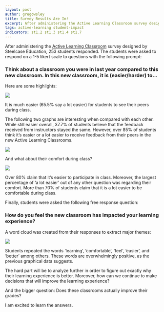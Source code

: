 ```yaml
---
layout: post
author: gregowsley
title: Survey Results Are In!
excerpt: After administering the Active Learning Classroom survey designed by Steelcase Education, 253 students responded.
tags: active-learning student-impact
indicators: st1.2 st1.3 st1.4 st1.7
---
```


After administering the [Active Learning Classroom](http://steam.rockhursths.edu/2015/08/30/Active-Learning-Classrooms-(Faculty-Reflections).html) survey designed by Steelcase Education, 253 students responded.  The students were asked to respond on a 1-5 likert scale to questions with the following prompt:

### Think about a classroom you were in last year compared to this new classroom.  In this new classroom, it is (easier/harder) to…

Here are some highlights:

<div class="flex-wrapper">
  <img src="{{ site.baseurl }}/img/See-other-Students.jpg">
</div>


It is much easier (65.5% say a lot easier) for students to see their peers during class.

The following two graphs are interesting when compared with each other.  While still easier overall, 37.7% of students believe that the feedback received from instructors stayed the same. However, over 85% of students think it’s easier or a lot easier to receive feedback from their peers in the new Active Learning Classrooms.

<div class="flex-wrapper">
  <img src="{{ site.baseurl }}/img/Feedback-from-instructor-vs-peers.jpg">
</div>

And what about their comfort during class? 

<div class="flex-wrapper">
  <img src="{{ site.baseurl }}/img/Participation-and-Comfort.jpg">
</div>

Over 80% claim that it’s easier to participate in class. Moreover, the largest percentage of ‘a lot easier’ out of any other question was regarding their comfort.  More than 70% of students claim that it is a lot easier to be comfortable during class.

Finally, students were asked the following free response question:

### How do you feel the new classroom has impacted your learning experience?

A word cloud was created from their responses to extract major themes:

<div class="flex-wrapper">
  <img src="{{ site.baseurl }}/img/Word-Cloud-Survey-1.jpg">
</div>

Students repeated the words ‘learning’, ‘comfortable’, ‘feel’, ‘easier’, and ‘better’ among others. These words are overwhelmingly positive, as the previous graphical data suggests.

The hard part will be to analyze further in order to figure out exactly why their learning experience is better. Moreover, how can we continue to make decisions that will improve the learning experience?

And the bigger question: Does these classrooms actually improve their grades?  

I am excited to learn the answers.
